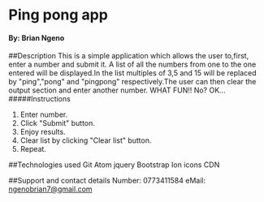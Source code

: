 # Ping pong app
#### By: Brian Ngeno
##Description
This is a simple application which allows the user to,first, enter a number and submit it. A list of all the numbers from one to the one entered will be displayed.In the list multiples of 3,5 and 15 will be replaced by "ping","pong" and "pingpong" respectively.The user can then clear the output section and enter another number. WHAT FUN!!
No?
OK...
#####Instructions
1. Enter number.
2. Click "Submit" button.
3. Enjoy results.
4. Clear list by clicking "Clear list" button.
5. Repeat.

##Technologies used
Git
Atom
jquery
Bootstrap
Ion icons CDN

##Support and contact details
Number: 0773411584
eMail: ngenobrian7@gmail.com
